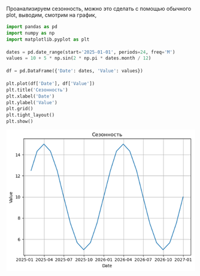 Проанализируем сезонность, можно это сделать с помощью обычного plot, выводим, смотрим на график, 

``` python
import pandas as pd
import numpy as np
import matplotlib.pyplot as plt

dates = pd.date_range(start='2025-01-01', periods=24, freq='M')
values = 10 + 5 * np.sin(2 * np.pi * dates.month / 12)
  
df = pd.DataFrame({'Date': dates, 'Value': values})
  
plt.plot(df['Date'], df['Value'])
plt.title('Сезонность')
plt.xlabel('Date')
plt.ylabel('Value')
plt.grid()
plt.tight_layout()
plt.show()
```

![График сезонности](https://raw.githubusercontent.com/DanisSharafiev/MLCourse/refs/heads/main/Images/14.png)